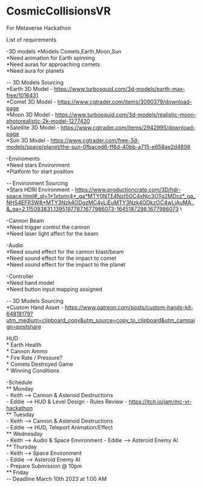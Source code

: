 # CosmicCollisionsVR
For Metaverse Hackathon

List of requirements

-3D models 
  *Models Comets,Earth,Moon,Sun \
  *Need animation for Earth spinning \
  *Need auras for approaching comets \
  *Need aura for planets

  -- 3D Models Sourcing \
   *Earth 3D Model - https://www.turbosquid.com/3d-models/earth-max-free/1016431 \
   *Comet 3D Model -  https://www.cgtrader.com/items/3090379/download-page \
   *Moon 3D Model - https://www.turbosquid.com/3d-models/realistic-moon-photorealistic-2k-model-1277420 \
   *Satellite 3D Model - https://www.cgtrader.com/items/2942995/download-page \
   *Sun 3D Model - https://www.cgtrader.com/free-3d-models/space/planet/the-sun-0fbaced6-ff6d-40bb-a715-e658ae2d4898 
   
    
-Enviroments \
  *Need stars Environment \
  *Platform for start position 
  
  -- Environment Sourcing \
   *Stars HDRI Environment - https://www.productioncrate.com/3D/hdr-space.html#_gl=1*1xtsmr4*_ga*MTY0NTE4NzI5OC4xNjc3OTg2MDcz*_ga_NHS4EFR3W8*MTY3Nzk4ODgzMC4yLjEuMTY3Nzk4ODkzOC4wLjAuMA..&_ga=2.115093831.1395197787.1677986073-1645187298.1677986073 \

-Cannon Beam \
  *Need trigger control the cannon \
  *Need laser light affect for the beam 

-Audio \
  *Need sound effect for the cannon blast/beam \
  *Need sound effect for the impact to comet \
  *Need sound effect for the impact to the planet 

-Controller \
 *Need hand model \
 *Need button input mapping assigned 
 
  -- 3D Models Sourcing \
  *Custom Hand Asset - https://www.patreon.com/posts/custom-hands-kit-64818179?utm_medium=clipboard_copy&utm_source=copy_to_clipboard&utm_campaign=postshare

 HUD \
	* Earth Health \
	* Cannon Ammo \
	* Fire Rate / Pressure? \
	* Comets Destroyed 
Game \
	* Winning Conditions 
	
	
-Schedule \
	** Monday \
		- Keith --> Cannon & Asteroid Destructions \
		- Eddie --> HUD & Level Design
		- Rules Review - https://itch.io/jam/mc-vr-hackathon \
	** Tuesday \
		- Keith --> Cannon & Asteroid Destructions \
		- Eddie --> HUD, Teleport Animation/Effect \
	** Wednesday \
		- Keith --> Audio & Space Environment
		- Eddie --> Asteroid Enemy AI \
	** Thursday \
		- Keith --> Space Environment \
		- Eddie --> Asteroid Enemy AI \
		- Prepare Submission @ 10pm \
	** Friday \
		-- Deadline March 10th 2023 at 1:00 AM
